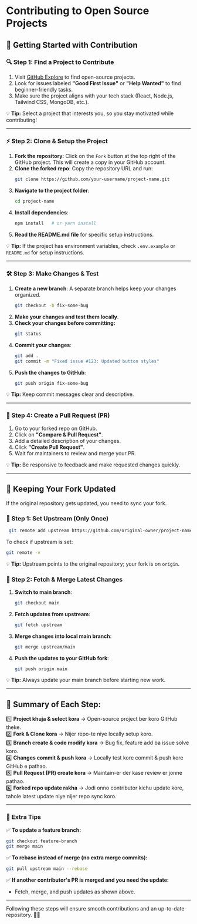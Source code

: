 # Contributing to Open Source Projects

## 🚀 Getting Started with Contribution

### 🔍 Step 1: Find a Project to Contribute
1. Visit [GitHub Explore](https://github.com/explore) to find open-source projects.
2. Look for issues labeled **"Good First Issue"** or **"Help Wanted"** to find beginner-friendly tasks.
3. Make sure the project aligns with your tech stack (React, Node.js, Tailwind CSS, MongoDB, etc.).

💡 **Tip:** Select a project that interests you, so you stay motivated while contributing!

---

### ⚡ Step 2: Clone & Setup the Project
1. **Fork the repository**: Click on the `Fork` button at the top right of the GitHub project. This will create a copy in your GitHub account.
2. **Clone the forked repo**: Copy the repository URL and run:
   ```bash
   git clone https://github.com/your-username/project-name.git
   ```
3. **Navigate to the project folder**:
   ```bash
   cd project-name
   ```
4. **Install dependencies**:
   ```bash
   npm install   # or yarn install
   ```
5. **Read the README.md file** for specific setup instructions.

💡 **Tip:** If the project has environment variables, check `.env.example` or `README.md` for setup instructions.

---

### 🛠️ Step 3: Make Changes & Test
1. **Create a new branch**: A separate branch helps keep your changes organized.
   ```bash
   git checkout -b fix-some-bug
   ```
2. **Make your changes and test them locally**.
3. **Check your changes before committing:**
   ```bash
   git status
   ```
4. **Commit your changes**:
   ```bash
   git add .
   git commit -m "Fixed issue #123: Updated button styles"
   ```
5. **Push the changes to GitHub**:
   ```bash
   git push origin fix-some-bug
   ```

💡 **Tip:** Keep commit messages clear and descriptive.

---

### 🚀 Step 4: Create a Pull Request (PR)
1. Go to your forked repo on GitHub.
2. Click on **"Compare & Pull Request"**.
3. Add a detailed description of your changes.
4. Click **"Create Pull Request"**.
5. Wait for maintainers to review and merge your PR.

💡 **Tip:** Be responsive to feedback and make requested changes quickly.

---

## 🔄 Keeping Your Fork Updated
If the original repository gets updated, you need to sync your fork.

### 🔹 Step 1: Set Upstream (Only Once)
```bash
 git remote add upstream https://github.com/original-owner/project-name.git
```
To check if upstream is set:
```bash
git remote -v
```

💡 **Tip:** Upstream points to the original repository; your fork is on `origin`.

### 🔹 Step 2: Fetch & Merge Latest Changes
1. **Switch to main branch**:
   ```bash
   git checkout main
   ```
2. **Fetch updates from upstream**:
   ```bash
   git fetch upstream
   ```
3. **Merge changes into local main branch**:
   ```bash
   git merge upstream/main
   ```
4. **Push the updates to your GitHub fork**:
   ```bash
   git push origin main
   ```

💡 **Tip:** Always update your main branch before starting new work.

---

## 📌 Summary of Each Step:

1️⃣ **Project khuja & select kora** → Open-source project ber koro GitHub theke.  
2️⃣ **Fork & Clone kora** → Nijer repo-te niye locally setup koro.  
3️⃣ **Branch create & code modify kora** → Bug fix, feature add ba issue solve koro.  
4️⃣ **Changes commit & push kora** → Locally test kore commit & push kore GitHub e pathao.  
5️⃣ **Pull Request (PR) create kora** → Maintain-er der kase review er jonne pathao.  
6️⃣ **Forked repo update rakha** → Jodi onno contributor kichu update kore, tahole latest update niye nijer repo sync koro.  

---

### 🎯 Extra Tips
✅ **To update a feature branch:**
```bash
git checkout feature-branch
git merge main
```
✅ **To rebase instead of merge (no extra merge commits):**
```bash
git pull upstream main --rebase
```
✅ **If another contributor's PR is merged and you need the update:**
   - Fetch, merge, and push updates as shown above.

---

Following these steps will ensure smooth contributions and an up-to-date repository. 🚀🔥

